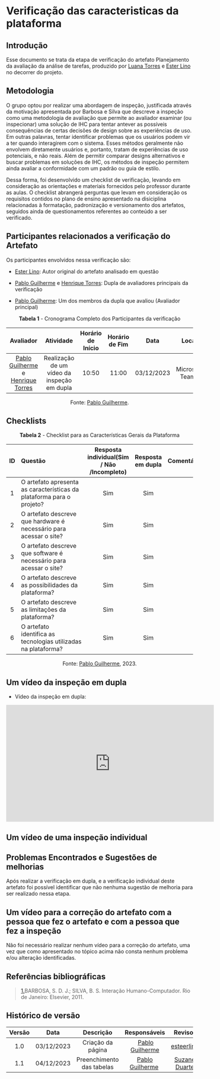 # **Verificação das caracteristicas da plataforma**

## Introdução

Esse documento se trata da etapa de verificação do artefato Planejamento da avaliação da análise de tarefas, produzido por [Luana Torres](https://github.com/luanatorress) e [Ester Lino](https://github.com/esteerlino) no decorrer do projeto.

## Metodologia

O grupo optou por realizar uma abordagem de inspeção, justificada através da motivação apresentada por Barbosa e Silva que descreve a inspeção como uma metodologia de avaliação que permite ao avaliador examinar (ou inspecionar) uma solução de IHC para tentar antever as possíveis consequências de certas decisões de design sobre as experiências de uso. Em outras palavras, tentar identificar problemas que os usuários podem vir a ter quando interagirem com o sistema. Esses métodos geralmente não envolvem diretamente usuários e, portanto, tratam de experiências de uso potenciais, e não reais. Além de permitir comparar designs alternativos e buscar problemas em soluções de IHC, os métodos de inspeção permitem ainda avaliar a conformidade com um padrão ou guia de estilo.

Dessa forma, foi desenvolvido um checklist de verificação, levando em consideração as orientações e materiais fornecidos pelo professor durante as aulas. O checklist abrangerá perguntas que levam em consideração os requisitos contidos no plano de ensino apresentado na disiciplina relacionadas à formatação, padronização e versionamento dos artefatos, seguidos ainda de questionamentos referentes ao conteúdo a ser verificado.

## Participantes relacionados a verificação do Artefato

Os participantes envolvidos nessa verificação são:

- [Ester Lino](https://github.com/esteerlino): Autor original do artefato analisado em questão

- [Pablo Guilherme](https://github.com/PabloGJBS) e [Henrique Torres](https://github.com/henriqtorresl): Dupla de avaliadores principais da verificação

- [Pablo Guilherme](https://github.com/PabloGJBS): Um dos membros da dupla que avaliou (Avaliador principal)

<center>

**Tabela 1** - Cronograma Completo dos Participantes da verificação

|                            Avaliador                            |                  Atividade                  | Horário de Início | Horário de Fim |    Data    |      Local      |
| :-------------------------------------------------------------: | :-----------------------------------------: | :---------------: | :------------: | :--------: | :-------------: |
| [Pablo Guilherme](https://github.com/PabloGJBS) e [Henrique Torres](https://github.com/henriqtorresl) | Realização de um vídeo da inspeção em dupla |       10:50       |     11:00      | 03/12/2023 | Microsoft Teams |

Fonte: [Pablo Guilherme](https://github.com/PabloGJBS).

</center>

## Checklists

<center>

**Tabela 2** - Checklist para as Características Gerais da Plataforma

| ID | Questão                                                               | Resposta individual(Sim / Não /Incompleto)  | Resposta em dupla| Comentário |
| :-: | :--------------------------------------------------------------------- | :--------: | :-----------------------------------------------------------------------------: |---|
| 1 | O artefato apresenta as características da plataforma para o projeto? |Sim|Sim||
| 2 | O artefato descreve que hardware é necessário para acessar o site?    |Sim|Sim||
| 3 | O artefato descreve que software é necessário para acessar o site?    |Sim|Sim||
| 4 | O artefato descreve as possibilidades da plataforma?                  |Sim|Sim||
| 5 | O artefato descreve as limitações da plataforma?                      |Sim|Sim||
| 6 | O artefato identifica as tecnologias utilizadas na plataforma?        |Sim|Sim||

Fonte: [Pablo Guilherme](https://github.com/PabloGJBS), 2023.

</center>

## Um vídeo da inspeção em dupla

- Vídeo da inspeção em dupla:

<center>

<iframe width="560" height="315" src="https://www.youtube.com/embed/BcvJUHyf38o?si=et2rzP-eKVoeE3EN" title="YouTube video player" frameborder="0" allow="accelerometer; autoplay; clipboard-write; encrypted-media; gyroscope; picture-in-picture; web-share" allowfullscreen></iframe>

</center>

## Um vídeo de uma inspeção individual

## Problemas Encontrados e Sugestões de melhorias

Após realizar a verificação em dupla, e a verificação individual deste artefato foi possível identificar que não nenhuma sugestão de melhoria para ser realizado nessa etapa.

## Um vídeo para a correção do artefato com a pessoa que fez o artefato e com a pessoa que fez a inspeção

Não foi necessário realizar nenhum vídeo para a correção do artefato, uma vez que como apresentado no tópico acima não consta nenhum problema e/ou alteração identificadas.

## Referências bibliográficas

> <a id="REF1" href="#anchor_1">1.</a>BARBOSA, S. D. J.; SILVA, B. S. Interação Humano-Computador. Rio de Janeiro: Elsevier, 2011.<br>

## Histórico de versão

| Versão |    Data    |                 Descrição                  |                   Responsáveis                    |                   Revisor                   |
| :----: | :--------: | :----------------------------------------: | :-----------------------------------------------: | :-----------------------------------------: |
|  1.0   | 03/12/2023 | Criação da página |  [Pablo Guilherme](https://github.com/PabloJBS) | [esteerlino](https://github.com/esteerlino) |
|  1.1   | 04/12/2023 | Preenchimento das tabelas | [Pablo Guilherme](https://github.com/PabloJBS)  |  [Suzane Duarte](https://github.com/suzaneduarte)  |